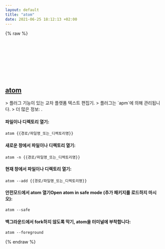 ```yaml
---
layout: default
title: "atom"
date: 2021-06-25 18:12:13 +02:00
---
```

{% raw %}
<h2 id="atom">
  <a href="/ko/common/atom.html">atom</a> <a href="#atom"><svg class="icon">
    <use href="/assets/images/unicode_sprite.svg#link" />
  </svg></a>
</h2>
> 플러그 기능이 있는 교차 플랫폼 텍스트 편집기.
> 플러그는 `apm`에 의해 관리됩니다.
> 더 많은 정보: <https://atom.io/>.

#### 파일이나 디렉토리 열기:
```shell
atom {{경로/파일명_또는_디렉토리명}}
```
#### 새로운 창에서 파일이나 디렉토리 열기:
```shell
atom -n {{경로/파일명_또는_디렉토리명}}
```
#### 현재 창에서 파일이나 디렉토리 열기:
```shell
atom --add {{경로/파일명_또는_디렉토리명}}
```
#### 안전모드에서 atom 열기Open atom in safe mode (추가 패키지를 로드하지 마시오):
```shell
atom --safe
```
#### 백그라운드에서 fork하지 않도록 막기, atom을 터미널에 부착합니다:
```shell
atom --foreground
```
{% endraw %}